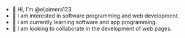- 👋 Hi, I’m @eljaimera123
- 👀 I am interested in software programming and web development.
- 🌱 I am currently learning software and app programming.
- 💞️ I am looking to collaborate in the development of web pages.

<!---
eljaimera123/eljaimera123 is a ✨ special ✨ repository because its `README.md` (this file) appears on your GitHub profile.
You can click the Preview link to take a look at your changes.
--->
